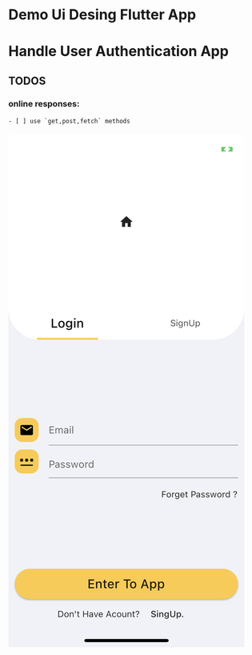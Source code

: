 # Demo Ui Desing Flutter App

# Handle User Authentication App

## TODOS
### online responses:
    - [ ] use `get,post,fetch` methods

###### ![screenshot](assets/App_screen_shot.jpeg)
